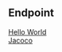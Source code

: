 ## Endpoint

[Hello World](http://54.89.226.184/api/)
<br>
[Jacoco](http://54.89.226.184:8000/)
<br>